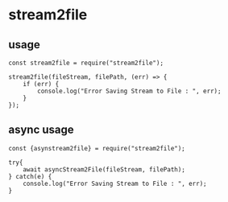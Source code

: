 # stream2file

## usage


    const stream2file = require("stream2file");

    stream2file(fileStream, filePath, (err) => {
        if (err) {
            console.log("Error Saving Stream to File : ", err);
        }
    });


## async usage

    const {asynstream2file} = require("stream2file");
    
    try{
        await asyncStream2File(fileStream, filePath);
    } catch(e) {
        console.log("Error Saving Stream to File : ", err);
    }